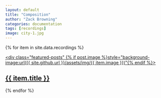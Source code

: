```yaml
---
layout: default
title: "Composition"
author: "Zack Browning"
categories: documentation
tags: [recordings]
image: city-1.jpg
---
```


{% for item in site.data.recordings %}<article><a href="{{ item.url }}"><div class="featured-posts" {% if post.image %}style="background-image:url({{ site.github.url }}/assets/img/{{ item.image }})"{% endif %}><h2><span>{{ item.title }}</span></h2></div></a></article>{% endfor %}
